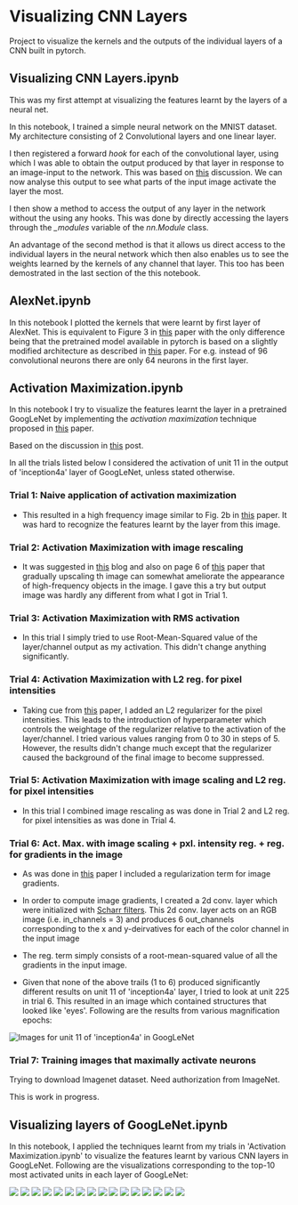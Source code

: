 # Visualizing CNN Layers


Project to visualize the kernels and the outputs of the individual layers of a CNN built in pytorch. 

## Visualizing CNN Layers.ipynb

This was my first attempt at visualizing the features learnt by the layers of a neural net. 

In this notebook, I trained a simple neural network on the MNIST dataset. My architecture consisting of 2 Convolutional layers and one linear layer. 

I then registered a forward *hook* for each of the convolutional layer, using which I was able to obtain the output produced by that layer in response to an image-input to the network. This was based on [this](https://discuss.pytorch.org/t/visualize-feature-map/29597) discussion. We can now analyse this output to see what parts of the input image activate the layer the most.

I then show a method to access the output of any layer in the network without the using any hooks. This was done by directly accessing the layers through the *_modules* variable of the *nn.Module* class.

An advantage of the second method is that it allows us direct access to the individual layers in the neural network which then also enables us to see the weights learned by the kernels of any channel that layer. This too has been demostrated in the last section of the this notebook. 

## AlexNet.ipynb

In this notebook I plotted the kernels that were learnt by first layer of AlexNet. This is equivalent to Figure 3 in [this](https://papers.nips.cc/paper/4824-imagenet-classification-with-deep-convolutional-neural-networks.pdf) paper with the only difference being that the pretrained model available in pytorch is based on a slightly modified architecture as described in [this](https://arxiv.org/abs/1404.5997) paper. For e.g. instead of 96 convolutional neurons there are only 64 neurons in the first layer.  


## Activation Maximization.ipynb

In this notebook I try to visualize the features learnt the layer in a pretrained GoogLeNet by implementing the *activation maximization* technique proposed in [this](http://www.image-net.org/papers/imagenet_cvpr09.pdf) paper.


Based on the discussion in [this](https://distill.pub/2017/feature-visualization/) post. 

In all the trials listed below I considered the activation of unit 11 in the output of 'inception4a' layer of GoogLeNet, unless stated  otherwise. 

### Trial 1: Naive application of activation maximization 

 - This resulted in a high frequency image similar to Fig. 2b in [this](https://arxiv.org/pdf/1904.08939.pdf) paper. It was hard to recognize the features learnt by the layer from this image. 


### Trial 2: Activation Maximization with image rescaling 
 
 - It was suggested in [this](https://towardsdatascience.com/how-to-visualize-convolutional-features-in-40-lines-of-code-70b7d87b0030) blog and also on page 6 of [this](https://arxiv.org/pdf/1904.08939.pdf) paper that gradually upscaling th image can somewhat ameliorate the appearance of high-frequency objects in the image. I gave this a try but output image was hardly any different from what I got in Trial 1.


### Trial 3: Activation Maximization with RMS activation

 - In this trial I simply tried to use Root-Mean-Squared value of the layer/channel output as my activation. This didn't change anything significantly. 


### Trial 4: Activation Maximization with L2 reg. for pixel intensities

  - Taking cue from [this](https://arxiv.org/pdf/1312.6034.pdf) paper, I added an L2 regularizer for the pixel intensities. This leads to the introduction of hyperparameter which controls the weightage of the regularizer relative to the activation of the layer/channel. I tried various values ranging from 0 to 30 in steps of 5. However, the results didn't change much except that the regularizer caused the background of the final image to become suppressed. 


### Trial 5: Activation Maximization with image scaling and L2 reg. for pixel intensities

  - In this trial I combined image rescaling as was done in Trial 2 and L2 reg. for pixel intensities as was done in Trial 4. 

### Trial 6: Act. Max. with image scaling + pxl. intensity reg. + reg. for gradients in the image

  - As was done in [this](https://arxiv.org/pdf/1412.0035.pdf) paper I included a regularization term for image gradients. 

  - In order to compute image gradients, I created a 2d conv. layer which were initialized with [Scharr filters](https://docs.opencv.org/2.4/doc/tutorials/imgproc/imgtrans/sobel_derivatives/sobel_derivatives.html#formulation). This 2d conv. layer acts on an RGB image (i.e. in_channels = 3) and produces 6 out_channels corresponding to the x and y-deirvatives for each of the color channel in the input image

  - The reg. term simply consists of a root-mean-squared value of all the gradients in the input image. 

  - Given that none of the above trails (1 to 6) produced significantly different results on unit 11 of 'inception4a' layer, I tried to look at unit 225 in trial 6. This resulted in an image which contained structures that looked like 'eyes'.  Following are the results from various magnification epochs: 

![Images for unit 11 of 'inception4a' in GoogLeNet](imagesfromactivationmax/array.png)

### Trial 7: Training images that maximally activate neurons

Trying to download Imagenet dataset. Need authorization from ImageNet. 


This is work in progress. 


## Visualizing layers of GoogLeNet.ipynb
In this notebook, I applied the techniques learnt from my trials in 'Activation Maximization.ipynb' to visualize the features learnt by various CNN layers in GoogLeNet. Following are the visualizations corresponding to the top-10 most activated units in each layer of GoogLeNet:

![](top10%20units%20in%20each%20layer%20of%20GoogLeNet/download.png)
![](top10%20units%20in%20each%20layer%20of%20GoogLeNet/download%20(1).png)
![](top10%20units%20in%20each%20layer%20of%20GoogLeNet/download%20(2).png)
![](top10%20units%20in%20each%20layer%20of%20GoogLeNet/download%20(3).png)
![](top10%20units%20in%20each%20layer%20of%20GoogLeNet/download%20(4).png)
![](top10%20units%20in%20each%20layer%20of%20GoogLeNet/download%20(5).png)
![](top10%20units%20in%20each%20layer%20of%20GoogLeNet/download%20(6).png)
![](top10%20units%20in%20each%20layer%20of%20GoogLeNet/download%20(7).png)
![](top10%20units%20in%20each%20layer%20of%20GoogLeNet/download%20(8).png)
![](top10%20units%20in%20each%20layer%20of%20GoogLeNet/download%20(9).png)
![](top10%20units%20in%20each%20layer%20of%20GoogLeNet/download%20(10).png)
![](top10%20units%20in%20each%20layer%20of%20GoogLeNet/download%20(11).png)
![](top10%20units%20in%20each%20layer%20of%20GoogLeNet/download%20(12).png)
![](top10%20units%20in%20each%20layer%20of%20GoogLeNet/download%20(13).png)
![](top10%20units%20in%20each%20layer%20of%20GoogLeNet/download%20(14).png)
![](top10%20units%20in%20each%20layer%20of%20GoogLeNet/download%20(15).png)
